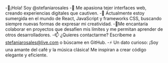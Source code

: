 -👋¡Hola! Soy @stefaniarosales
-👀 Me apasiona tejer interfaces web, creando experiencias digitales que cautiven.
-🌱 Actualmente estoy sumergida en el mundo de React, JavaScript y frameworks CSS, buscando siempre nuevas formas de expresar mi creatividad.
-💞️Me encantaría colaborar en proyectos que desafíen mis límites y me permitan aprender de otros desarrolladores.
-📫 ¿Quieres contactarme? Escríbeme a stefaniarosales@live.com o búscame en GitHub.
-⚡  Un dato curioso: ¡Soy una amante del café y la música clásica! Me inspiran a crear código elegante y eficiente.

<!---
stefaniarosales/stefaniarosales is a ✨ special ✨ repository because its `README.md` (this file) appears on your GitHub profile.
You can click the Preview link to take a look at your changes.
---
